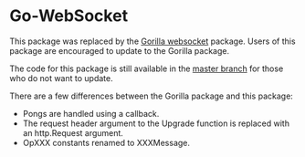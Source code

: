 # Go-WebSocket 

This package was replaced by the [Gorilla
websocket](https://github.com/gorilla/websocket) package. Users of this
package are encouraged to update to the Gorilla package. 

The code for this package is still available in the [master
branch](https://github.com/garyburd/go-websocket/tree/master/) for those who do
not want to update.

There are a few differences between the Gorilla package and this package:

- Pongs are handled using a callback.
- The request header argument to the Upgrade function is replaced with an http.Request argument.
- OpXXX constants renamed to XXXMessage.
